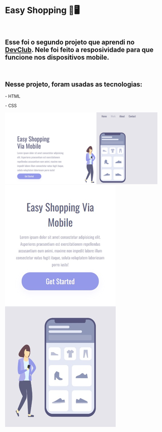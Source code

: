 <h1>Easy Shopping 📱🖥️</h1>
<br>
<h2> Esse foi o segundo projeto que aprendi no <a href="https://rodolfomori.com.br/devclub">DevClub</a>. Nele foi feito a resposividade para que funcione nos dispositivos mobile.</h2>
<br>
<h2>Nesse projeto, foram usadas as tecnologias:</h2>
<p>- HTML</p>
<p>- CSS</p>
<img src="https://github.com/edferreira29/Easy-Shopping/blob/master/assets/desktop-shopping.jpg?raw=true">
<br>
<img src="https://github.com/edferreira29/Easy-Shopping/blob/master/assets/mobile-shopping.jpg?raw=true">
